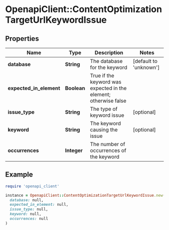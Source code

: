 # OpenapiClient::ContentOptimizationTargetUrlKeywordIssue

## Properties

| Name | Type | Description | Notes |
| ---- | ---- | ----------- | ----- |
| **database** | **String** | The database for the keyword | [default to &#39;unknown&#39;] |
| **expected_in_element** | **Boolean** | True if the keyword was expected in the element; otherwise false |  |
| **issue_type** | **String** | The type of keyword issue | [optional] |
| **keyword** | **String** | The keyword causing the issue | [optional] |
| **occurrences** | **Integer** | The number of occurrences of the keyword |  |

## Example

```ruby
require 'openapi_client'

instance = OpenapiClient::ContentOptimizationTargetUrlKeywordIssue.new(
  database: null,
  expected_in_element: null,
  issue_type: null,
  keyword: null,
  occurrences: null
)
```

